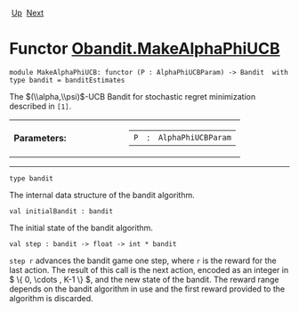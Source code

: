 <div class="navbar">

 [Up](Obandit.html "Obandit")
 [Next](Obandit.MakeAlphaUCB.html "Obandit.MakeAlphaUCB")

</div>

# Functor [Obandit.MakeAlphaPhiUCB](type_Obandit.MakeAlphaPhiUCB.html)

    module MakeAlphaPhiUCB: functor (P : AlphaPhiUCBParam) -> Bandit  with type bandit = banditEstimates

<div class="info module top">

<div class="info-desc">

The $(\\alpha,\\psi)$-UCB Bandit for stochastic regret minimization
described in `[1]`.

</div>

</div>

<table>
<colgroup>
<col style="width: 50%" />
<col style="width: 50%" />
</colgroup>
<tbody>
<tr class="odd">
<td style="text-align: left;"><strong>Parameters:</strong></td>
<td><table>
<tbody>
<tr class="odd">
<td style="text-align: center;"><code>P</code></td>
<td style="text-align: center;">:</td>
<td><code class="type">AlphaPhiUCBParam</code></td>
</tr>
</tbody>
</table></td>
</tr>
</tbody>
</table>

-----

    type bandit 

<div class="info">

<div class="info-desc">

The internal data structure of the bandit algorithm.

</div>

</div>

    val initialBandit : bandit

<div class="info">

<div class="info-desc">

The initial state of the bandit algorithm.

</div>

</div>

    val step : bandit -> float -> int * bandit

<div class="info">

<div class="info-desc">

`step r` advances the bandit game one step, where `r` is the reward for
the last action. The result of this call is the next action, encoded as
an integer in $ \\{ 0, \\cdots , K-1 \\} $, and the new state of the
bandit. The reward range depends on the bandit algorithm in use and the
first reward provided to the algorithm is discarded.

</div>

</div>
